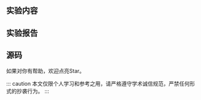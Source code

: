 ## 实验内容


## 实验报告


## 源码
如果对你有帮助，欢迎点亮Star。
<RepoCard repo="Lane0218/" />

::: caution
本文仅限个人学习和参考之用，请严格遵守学术诚信规范，严禁任何形式的抄袭行为。
:::